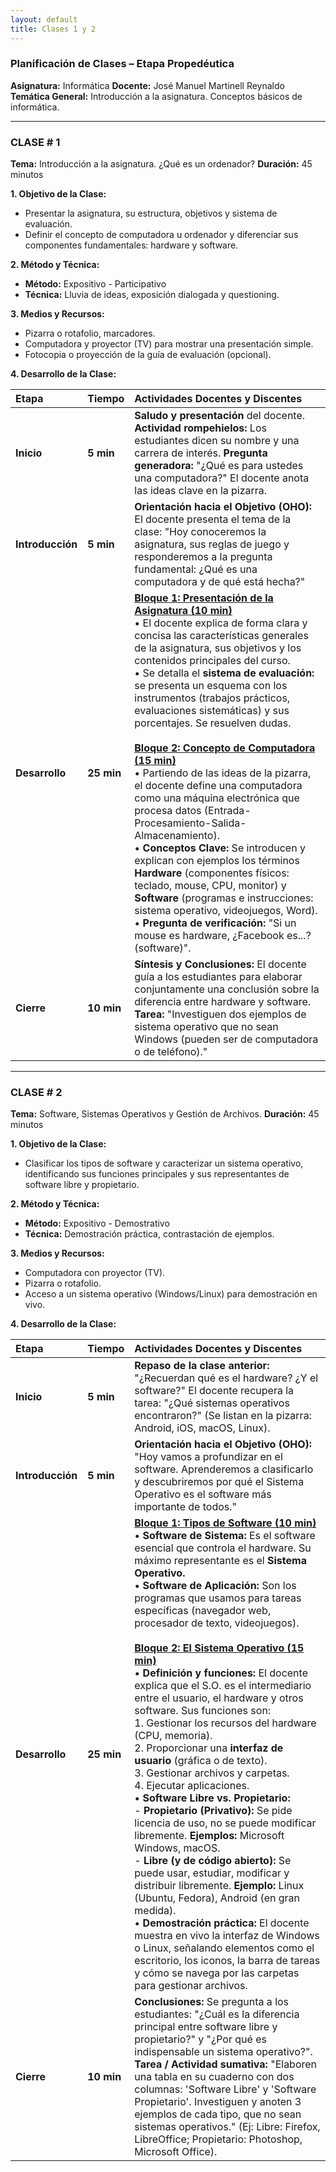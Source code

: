 ```yaml
---
layout: default
title: Clases 1 y 2
---
```


### **Planificación de Clases – Etapa Propedéutica**
**Asignatura:** Informática
**Docente:** José Manuel Martinell Reynaldo
**Temática General:** Introducción a la asignatura. Conceptos básicos de informática.

---

### **CLASE # 1**

**Tema:** Introducción a la asignatura. ¿Qué es un ordenador?
**Duración:** 45 minutos

**1. Objetivo de la Clase:**
*   Presentar la asignatura, su estructura, objetivos y sistema de evaluación.
*   Definir el concepto de computadora u ordenador y diferenciar sus componentes fundamentales: hardware y software.

**2. Método y Técnica:**
*   **Método:** Expositivo - Participativo
*   **Técnica:** Lluvia de ideas, exposición dialogada y questioning.

**3. Medios y Recursos:**
*   Pizarra o rotafolio, marcadores.
*   Computadora y proyector (TV) para mostrar una presentación simple.
*   Fotocopia o proyección de la guía de evaluación (opcional).

**4. Desarrollo de la Clase:**

| **Etapa** | **Tiempo** | **Actividades Docentes y Discentes** |
| :--- | :--- | :--- |
| **Inicio** | **5 min** | **Saludo y presentación** del docente. **Actividad rompehielos:** Los estudiantes dicen su nombre y una carrera de interés. **Pregunta generadora:** "¿Qué es para ustedes una computadora?" El docente anota las ideas clave en la pizarra. |
| **Introducción** | **5 min** | **Orientación hacia el Objetivo (OHO):** El docente presenta el tema de la clase: "Hoy conoceremos la asignatura, sus reglas de juego y responderemos a la pregunta fundamental: ¿Qué es una computadora y de qué está hecha?" |
| **Desarrollo** | **25 min** | **<u>Bloque 1: Presentación de la Asignatura (10 min)</u>** <br> • El docente explica de forma clara y concisa las características generales de la asignatura, sus objetivos y los contenidos principales del curso. <br> • Se detalla el **sistema de evaluación:** se presenta un esquema con los instrumentos (trabajos prácticos, evaluaciones sistemáticas) y sus porcentajes. Se resuelven dudas. <br><br> **<u>Bloque 2: Concepto de Computadora (15 min)</u>** <br> • Partiendo de las ideas de la pizarra, el docente define una computadora como una máquina electrónica que procesa datos (Entrada-Procesamiento-Salida-Almacenamiento). <br> • **Conceptos Clave:** Se introducen y explican con ejemplos los términos **Hardware** (componentes físicos: teclado, mouse, CPU, monitor) y **Software** (programas e instrucciones: sistema operativo, videojuegos, Word). <br> • **Pregunta de verificación:** "Si un mouse es hardware, ¿Facebook es...? (software)". |
| **Cierre** | **10 min** | **Síntesis y Conclusiones:** El docente guía a los estudiantes para elaborar conjuntamente una conclusión sobre la diferencia entre hardware y software. <br> **Tarea:** "Investiguen dos ejemplos de sistema operativo que no sean Windows (pueden ser de computadora o de teléfono)." |

---

### **CLASE # 2**

**Tema:** Software, Sistemas Operativos y Gestión de Archivos.
**Duración:** 45 minutos

**1. Objetivo de la Clase:**
*   Clasificar los tipos de software y caracterizar un sistema operativo, identificando sus funciones principales y sus representantes de software libre y propietario.

**2. Método y Técnica:**
*   **Método:** Expositivo - Demostrativo
*   **Técnica:** Demostración práctica, contrastación de ejemplos.

**3. Medios y Recursos:**
*   Computadora con proyector (TV).
*   Pizarra o rotafolio.
*   Acceso a un sistema operativo (Windows/Linux) para demostración en vivo.

**4. Desarrollo de la Clase:**

| **Etapa** | **Tiempo** | **Actividades Docentes y Discentes** |
| :--- | :--- | :--- |
| **Inicio** | **5 min** | **Repaso de la clase anterior:** "¿Recuerdan qué es el hardware? ¿Y el software?" El docente recupera la tarea: "¿Qué sistemas operativos encontraron?" (Se listan en la pizarra: Android, iOS, macOS, Linux). |
| **Introducción** | **5 min** | **Orientación hacia el Objetivo (OHO):** "Hoy vamos a profundizar en el software. Aprenderemos a clasificarlo y descubriremos por qué el Sistema Operativo es el software más importante de todos." |
| **Desarrollo** | **25 min** | **<u>Bloque 1: Tipos de Software (10 min)</u>** <br> • **Software de Sistema:** Es el software esencial que controla el hardware. Su máximo representante es el **Sistema Operativo.** <br> • **Software de Aplicación:** Son los programas que usamos para tareas específicas (navegador web, procesador de texto, videojuegos). <br><br> **<u>Bloque 2: El Sistema Operativo (15 min)</u>** <br> • **Definición y funciones:** El docente explica que el S.O. es el intermediario entre el usuario, el hardware y otros software. Sus funciones son: <br> 1. Gestionar los recursos del hardware (CPU, memoria). <br> 2. Proporcionar una **interfaz de usuario** (gráfica o de texto). <br> 3. Gestionar archivos y carpetas. <br> 4. Ejecutar aplicaciones. <br> • **Software Libre vs. Propietario:** <br> - **Propietario (Privativo):** Se pide licencia de uso, no se puede modificar libremente. **Ejemplos:** Microsoft Windows, macOS. <br> - **Libre (y de código abierto):** Se puede usar, estudiar, modificar y distribuir libremente. **Ejemplo:** Linux (Ubuntu, Fedora), Android (en gran medida). <br> • **Demostración práctica:** El docente muestra en vivo la interfaz de Windows o Linux, señalando elementos como el escritorio, los iconos, la barra de tareas y cómo se navega por las carpetas para gestionar archivos. |
| **Cierre** | **10 min** | **Conclusiones:** Se pregunta a los estudiantes: "¿Cuál es la diferencia principal entre software libre y propietario?" y "¿Por qué es indispensable un sistema operativo?". <br> **Tarea / Actividad sumativa:** "Elaboren una tabla en su cuaderno con dos columnas: 'Software Libre' y 'Software Propietario'. Investiguen y anoten 3 ejemplos de cada tipo, que no sean sistemas operativos." (Ej: Libre: Firefox, LibreOffice; Propietario: Photoshop, Microsoft Office). |
